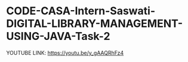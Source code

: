 # CODE-CASA-Intern-Saswati-DIGITAL-LIBRARY-MANAGEMENT-USING-JAVA-Task-2

YOUTUBE LINK: https://youtu.be/y_gAAQRhFz4
